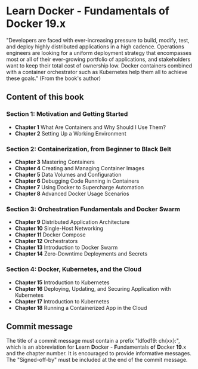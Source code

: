 # Learn Docker - Fundamentals of Docker 19.x

"Developers are faced with ever-increasing pressure to build, modify, test, and
deploy highly distributed applications in a high cadence. Operations engineers
are looking for a uniform deployment strategy that encompasses most or all of
their ever-growing portfolio of applications, and stakeholders want to keep
their total cost of ownership low. Docker containers combined with a container
orchestrator such as Kubernetes help them all to achieve these goals." (From
the book's author)

## Content of this book
### Section 1: Motivation and Getting Started
+ **Chapter 1** What Are Containers and Why Should I Use Them?
+ **Chapter 2** Setting Up a Working Environment
### Section 2: Containerization, from Beginner to Black Belt
+ **Chapter 3** Mastering Containers
+ **Chapter 4** Creating and Managing Container Images
+ **Chapter 5** Data Volumes and Configuration
+ **Chapter 6** Debugging Code Running in Containers
+ **Chapter 7** Using Docker to Supercharge Automation
+ **Chapter 8** Advanced Docker Usage Scenarios
### Section 3: Orchestration Fundamentals and Docker Swarm
+ **Chapter 9** Distributed Application Architecture
+ **Chapter 10** Single-Host Networking
+ **Chapter 11** Docker Compose
+ **Chapter 12** Orchestrators
+ **Chapter 13** Introduction to Docker Swarm
+ **Chapter 14** Zero-Downtime Deployments and Secrets
### Section 4: Docker, Kubernetes, and the Cloud
+ **Chapter 15** Introduction to Kubernetes
+ **Chapter 16** Deploying, Updating, and Securing Application with Kubernetes
+ **Chapter 17** Introduction to Kubernetes
+ **Chapter 18** Running a Containerized App in the Cloud

## Commit message
The title of a commit message must contain a prefix "ldfod19: ch{xx}:", which is
an abbreviation for **L**earn **D**ocker - **F**undamentals **o**f **D**ocker
**19**.x and the chapter number. It is encouraged to provide informative
messages. The "Signed-off-by" must be included at the end of the commit message.
